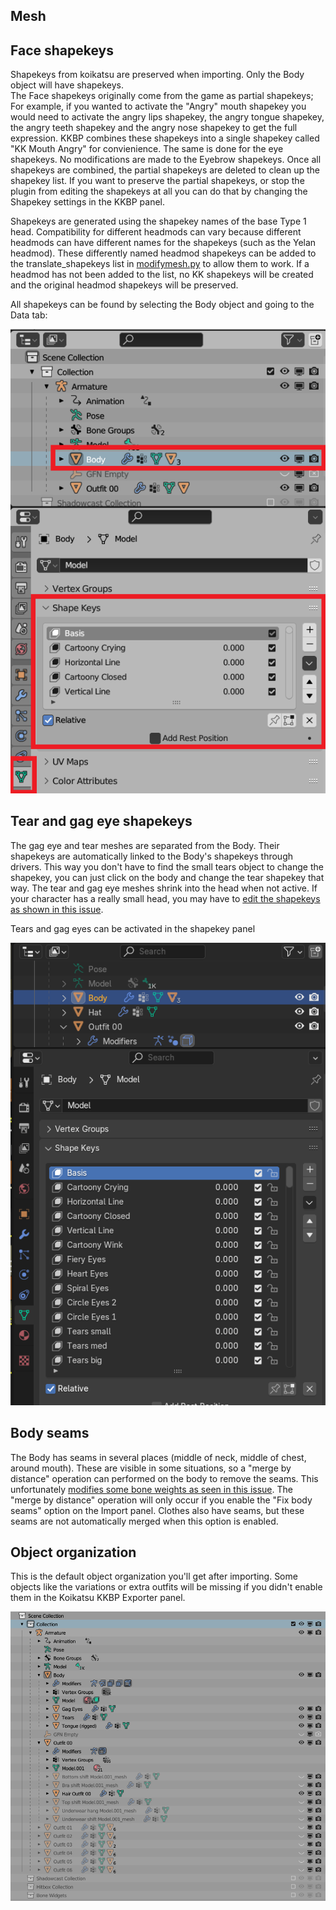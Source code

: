 ## Mesh

## Face shapekeys
Shapekeys from koikatsu are preserved when importing. Only the Body object will have shapekeys.  
The Face shapekeys originally come from the game as partial shapekeys; For example, if you wanted to activate the "Angry" mouth shapekey you would need to activate the angry lips shapekey, the angry tongue shapekey, the angry teeth shapekey and the angry nose shapekey to get the full expression. KKBP combines these shapekeys into a single shapekey called "KK Mouth Angry" for convienience. The same is done for the eye shapekeys. No modifications are made to the Eyebrow shapekeys. Once all shapekeys are combined, the partial shapekeys are deleted to clean up the shapekey list. If you want to preserve the partial shapekeys, or stop the plugin from editing the shapekeys at all you can do that by changing the Shapekey settings in the KKBP panel.  

Shapekeys are generated using the shapekey names of the base Type 1 head. Compatibility for different headmods can vary because different headmods can have different names for the shapekeys (such as the Yelan headmod). These differently named headmod shapekeys can be added to the translate_shapekeys list in [modifymesh.py](https://github.com/FlailingFog/KK-Blender-Porter-Pack/blob/master/importing/modifymesh.py) to allow them to work. If a headmod has not been added to the list, no KK shapekeys will be created and the original headmod shapekeys will be preserved.

All shapekeys can be found by selecting the Body object and going to the Data tab:  

![image](https://raw.githubusercontent.com/FlailingFog/flailingfog.github.io/master/assets/images/mesh1.png)

## Tear and gag eye shapekeys
The gag eye and tear meshes are separated from the Body. Their shapekeys are automatically linked to the Body's shapekeys through drivers. This way you don't have to find the small tears object to change the shapekey, you can just click on the body and change the tear shapekey that way. The tear and gag eye meshes shrink into the head when not active. If your character has a really small head, you may have to [edit the shapekeys as shown in this issue](https://github.com/FlailingFog/KK-Blender-Porter-Pack/issues/338).

Tears and gag eyes can be activated in the shapekey panel

![image](https://raw.githubusercontent.com/FlailingFog/flailingfog.github.io/master/assets/images/mat6p1.png)

## Body seams
The Body has seams in several places (middle of neck, middle of chest, around mouth). These are visible in some situations, so a "merge by distance" operation can performed on the body to remove the seams. This unfortunately [modifies some bone weights as seen in this issue](https://github.com/FlailingFog/KK-Blender-Porter-Pack/issues/69). The "merge by distance" operation will only occur if you enable the "Fix body seams" option on the Import panel. 
Clothes also have seams, but these seams are not automatically merged when this option is enabled.

## Object organization
This is the default object organization you'll get after importing. Some objects like the variations or extra outfits will be missing if you didn't enable them in the Koikatsu KKBP Exporter panel.

![image](https://raw.githubusercontent.com/FlailingFog/flailingfog.github.io/master/assets/images/mesh2.png)